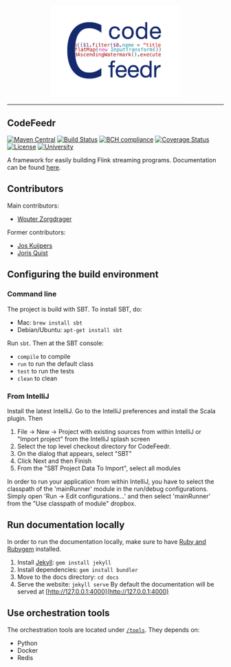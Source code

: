 <p align="center"><img src="logo.png" width="300px"/></p>

- - - -

CodeFeedr
--------------------------
[![Maven Central](https://maven-badges.herokuapp.com/maven-central/org.codefeedr/codefeedr-core_2.12/badge.svg)](https://maven-badges.herokuapp.com/maven-central/org.codefeedr/codefeedr-core_2.12)
[![Build
Status](https://travis-ci.org/codefeedr/codefeedr.svg?branch=develop)](https://travis-ci.org/codefeedr/codefeedr) [![BCH compliance](https://bettercodehub.com/edge/badge/codefeedr/codefeedr?branch=develop)](https://bettercodehub.com/)
[![Coverage
Status](https://coveralls.io/repos/github/codefeedr/codefeedr/badge.svg?branch=develop)](https://coveralls.io/github/codefeedr/codefeedr?branch=develop) [![License](https://img.shields.io/badge/License-Apache%202.0-blue.svg)](https://opensource.org/licenses/Apache-2.0)
[![University](https://img.shields.io/badge/university-tudelft-blue.svg)](https://se.ewi.tudelft.nl/)

A framework for easily building Flink streaming programs. Documentation
can be found [here](http://codefeedr.org/codefeedr).
## Contributors
Main contributors:
- [Wouter
Zorgdrager](https://www.linkedin.com/in/wouter-zorgdrager-a4746512a/)

Former contributors:
- [Jos Kuijpers](https://nl.linkedin.com/in/jos-kuijpers-4b714032)
- [Joris Quist](https://www.linkedin.com/in/joris-quist-a44245170)


## Configuring the build environment

### Command line

The project is build with SBT. To install SBT, do:

* Mac: `brew install sbt`
* Debian/Ubuntu: `apt-get install sbt`

Run `sbt`. Then at the SBT console:

- `compile` to compile
- `run` to run the default class
- `test` to run the tests
- `clean` to clean

### From IntelliJ

Install the latest IntelliJ. Go to the IntelliJ preferences and install
the Scala plugin. Then

1. File -> New -> Project with existing sources from within IntelliJ or
"Import project" from the IntelliJ splash screen
2. Select the top level checkout directory for CodeFeedr.
3. On the dialog that appears, select "SBT"
4. Click Next and then Finish
5. From the "SBT Project Data To Import", select all modules

In order to run your application from within IntelliJ, you have to
select the classpath of the 'mainRunner' module in  the run/debug
configurations. Simply open 'Run -> Edit configurations...' and then
select 'mainRunner' from the "Use  classpath of module" dropbox.

## Run documentation locally
In order to run the documentation locally, make sure to have [Ruby and Rubygem](https://guides.rubygems.org/rubygems-basics/) installed.

1. Install [Jekyll](https://jekyllrb.com/): `gem install jekyll`
2. Install dependencies: `gem install bundler`
3. Move to the docs directory: `cd docs`
4. Serve the website: `jekyll serve`
By default the documentation will be served at [http://127.0.0.1:4000](http://127.0.0.1:4000)

## Use orchestration tools
The orchestration tools are located under [`/tools`](/tools). They depends on:
- Python
- Docker
- Redis